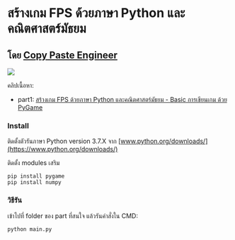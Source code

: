 # สร้างเกม FPS ด้วยภาษา Python และคณิตศาสตร์มัธยม
## โดย [Copy Paste Engineer](https://www.facebook.com/CopyPasteEng)

![](imgs/demo.gif)

คลิปเนื้อหา:
- part1: [สร้างเกม FPS ด้วยภาษา Python และคณิตศาสตร์มัธยม - Basic การเขียนเกม ด้วย PyGame](https://youtu.be/2DQGHeaoXPA)

### Install
ติดตั้งตัวรันภาษา Python version 3.7.X จาก [www.python.org/downloads/](https://www.python.org/downloads/)

ติดตั้ง modules เสริม
```
pip install pygame
pip install numpy
```

### วิธีรัน
เข้าไปที่ folder ของ part ที่สนใจ แล้วรันคำสั่งใน CMD:
```
python main.py
```
